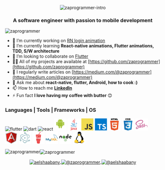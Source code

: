 <p align="center"> 
  <img src="intro.gif" alt="zaprogrammer-intro" /> 
</p>

<!-- <h1 align="center">Hi 👋, I'm Ahmed</h1> -->
<h3 align="center">A software engineer with passion to mobile development</h3>

<p align="left"> 
  <img src="https://komarev.com/ghpvc/?username=zaprogrammer" alt="zaprogrammer" /> 
</p>

- 🔭 I’m currently working on [RN login animation](https://github.com/zaprogrammer/rn_login_animation)
- 🌱 I’m currently learning **React-native animations, Flutter animations, TDD, S/W architecture**
- 👯 I’m looking to collaborate on [Flutter](https://github.com/flutter/flutter)
- 👨‍💻 All of my projects are available at [https://github.com/zaprogrammer](https://github.com/zaprogrammer)
- 📝 I regularly write articles on [https://medium.com/@zaprogrammer](https://medium.com/@zaprogrammer)
- 💬 Ask me about **react-native, flutter, Android, how to cook :)**
- 📫 How to reach me **[LinkedIn](https://www.linkedin.com/in/aelshaabany/)**
- ⚡ Fun fact **I love having my coffee with butter** 😊

<!-- ### Blogs posts -->
<!-- BLOG-POST-LIST:START -->
<!-- BLOG-POST-LIST:END -->

### Languages | Tools | Frameworks | OS
<p align="left">
  <img src="https://cdn.jsdelivr.net/npm/simple-icons@3.1.0/icons/flutter.svg" alt="flutter" width="40" height="40"/>
  <img src="https://cdn.jsdelivr.net/npm/simple-icons@3.1.0/icons/dart.svg" alt="dart" width="40" height="40"/>
  <img src="https://cdn.jsdelivr.net/gh/devicons/devicon@latest/icons/react/react-original.svg" alt="react" width="40" height="40"/> 
  <img src="https://github.com/devicons/devicon/blob/master/icons/android/android-original-wordmark.svg" alt="android" width="40" height="40"/>
  <img src="https://github.com/devicons/devicon/blob/master/icons/java/java-original-wordmark.svg" alt="java" width="40" height="40"/> 
  <img src="https://github.com/devicons/devicon/blob/master/icons/javascript/javascript-original.svg" alt="javascript" width="40" height="40"/>
  <img src="https://github.com/devicons/devicon/blob/master/icons/typescript/typescript-original.svg" alt="typescript" width="40" height="40"/>
  <img src="https://github.com/devicons/devicon/blob/master/icons/html5/html5-original-wordmark.svg" alt="html5" width="40" height="40"/> 
  <img src="https://github.com/devicons/devicon/blob/master/icons/css3/css3-original-wordmark.svg" alt="css3" width="40" height="40"/> 
  <img src="https://github.com/devicons/devicon/blob/master/icons/sass/sass-original.svg" alt="sass" width="40" height="40"/> 
  <img src="https://github.com/devicons/devicon/blob/master/icons/angularjs/angularjs-original.svg" alt="angularjs" width="40" height="40"/> 
  <img src="https://github.com/devicons/devicon/blob/master/icons/electron/electron-original.svg" alt="electron" width="40" height="40"/>
  <img src="https://github.com/devicons/devicon/blob/master/icons/gulp/gulp-plain.svg" alt="gulp" width="40" height="40"/> 
  <img src="https://github.com/devicons/devicon/blob/master/icons/mysql/mysql-original-wordmark.svg" alt="mysql" width="40" height="40"/> 
  <img src="https://github.com/devicons/devicon/blob/master/icons/nodejs/nodejs-original-wordmark.svg" alt="nodejs" width="40" height="40"/> 
  <img src="https://github.com/devicons/devicon/blob/master/icons/linux/linux-original.svg" alt="linux" width="40" height="40"/>
</p>

<img align="left" src="https://github-readme-stats.vercel.app/api/top-langs/?username=zaprogrammer&layout=compact&hide=html" alt="zaprogrammer" />

<img align="center" src="https://github-readme-stats.vercel.app/api?username=zaprogrammer&show_icons=true" alt="zaprogrammer" />

<p align="center">
  <a href="https://linkedin.com/in/aelshaabany" target="_blank">
    <img align="center" src="https://cdn.jsdelivr.net/npm/simple-icons@3.0.1/icons/linkedin.svg" alt="aelshaabany" height="20" width="20" />
  </a>
  <a href="https://medium.com/@zaprogrammer" target="_blank">
    <img align="center" src="https://cdn.jsdelivr.net/npm/simple-icons@3.0.1/icons/medium.svg" alt="@zaprogrammer" height="20" width="20" />
  </a>
  <a href="https://codepen.io/@aelshaabany" target="_blank">
    <img align="center" src="https://cdn.jsdelivr.net/npm/simple-icons@3.0.1/icons/codepen.svg" alt="@aelshaabany" height="20" width="20" />
  </a>
</p>

<!--START_SECTION:activity-->
